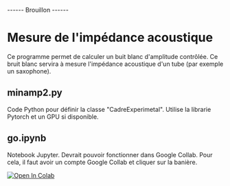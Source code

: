 
   ------ Brouillon ------

# Mesure de l'impédance acoustique

Ce programme permet de calculer un buit blanc d'amplitude contrôlée. Ce bruit blanc servira à mesure l'impédance acoustique d'un tube (par exemple un saxophone).


## minamp2.py
Code Python pour définir la classe "CadreExperimetal". Utilise la librarie Pytorch et un GPU si disponible.

## go.ipynb
Notebook Jupyter. Devrait pouvoir fonctionner dans Google Collab. Pour cela, il faut avoir un compte Google Collab et cliquer sur la banière.

[![Open In Colab](https://colab.research.google.com/assets/colab-badge.svg)](https://colab.research.google.com/github.com/caush/MinAmp/blob/master/go.ipynb)


